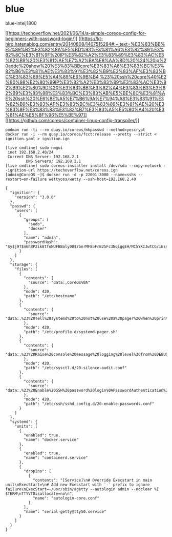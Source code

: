# blue
blue-intelj1800

[[https://techoverflow.net/2021/06/14/a-simple-coreos-config-for-beginners-with-password-login/]]
[[https://kt-hiro.hatenablog.com/entry/20140808/1407515284#:~:text=%E3%83%BB%E5%89%B2%E3%82%8A%E5%BD%93%E3%81%A6%E3%82%89%E3%82%8C%E3%81%9F%20IP%E3%82%A2%E3%83%89%E3%83%AC%E3%82%B9%20%E3%81%AE%E7%A2%BA%E8%AA%8D%20%24%20ip%20adde%20show%20%E3%83%BBcore%E3%83%A6%E3%83%BC%E3%82%B6%E3%81%AE%E3%83%91%E3%82%B9%E3%83%AF%E3%83%BC%E3%83%89%E5%A4%89%E6%9B%B4,%23%20ssh%20core%40%E2%80%98%E2%80%99IP%E3%82%A2%E3%83%89%E3%83%AC%E3%82%B9%E2%80%9D%20%E3%83%BB%E3%82%A4%E3%83%B3%E3%82%B9%E3%83%88%E3%83%BC%E3%83%AB%E5%BE%8C%E3%81%AE%20ssh%20%E6%8E%A5%E7%B6%9A%E7%94%A8%E3%83%91%E3%82%B9%E3%83%AF%E3%83%BC%E3%83%89%E3%81%AE%20%E3%83%8F%E3%83%83%E3%82%B7%E3%83%A5%E5%80%A4%20%E3%81%AE%E5%8F%96%E5%BE%97]]
[[https://github.com/coreos/container-linux-config-transpiler/]]

```
podman run -ti --rm quay.io/coreos/mkpasswd --method=yescrypt
docker run -i --rm quay.io/coreos/fcct:release --pretty --strict < ignition.yaml > ignition.ign
```

```
[live cmdline] sudo nmgui
 inet 192.168.2.40/24
 Current DNS Server: 192.168.2.1
         DNS Servers: 192.168.2.1
[live cmdline] sudo coreos-installer install /dev/sda --copy-network --ignition-url https://techoverflow.net/coreos.ign
[admin@CoreOS ~]$ docker run -d -p 22001:3000 --name=sshs --restart=on-failure wettyoss/wetty --ssh-host=192.168.2.40
```

```
{	
  "ignition": {
    "version": "3.0.0"
  },
  "passwd": {
    "users": [
      {
        "groups": [
          "sudo",
          "docker"
        ],
        "name": "admin",
        "passwordHash": "$y$j9T$n6h8P2ik8tfoNUFBBoly00$7bnrMF8oFrB25Fc3NqigqEH/MI5YXIJwtCG/iEsns.2"
      }
    ]
  },
  "storage": {
    "files": [
      {
        "contents": {
          "source": "data:,CoreOS%0A"
        },
        "mode": 420,
        "path": "/etc/hostname"
      },
      {
        "contents": {
          "source": "data:,%23%20Tell%20systemd%20to%20not%20use%20a%20pager%20when%20printing%20information%0Aexport%20SYSTEMD_PAGER%3Dcat%0A"
        },
        "mode": 420,
        "path": "/etc/profile.d/systemd-pager.sh"
      },
      {
        "contents": {
          "source": "data:,%23%20Raise%20console%20message%20logging%20level%20from%20DEBUG%20(7)%20to%20WARNING%20(4)%0A%23%20to%20hide%20audit%20messages%20from%20the%20interactive%20console%0Akernel.printk%3D4%0A"
        },
        "mode": 420,
        "path": "/etc/sysctl.d/20-silence-audit.conf"
      },
      {
        "contents": {
          "source": "data:,%23%20Enable%20SSH%20password%20login%0APasswordAuthentication%20yes%0A"
        },
        "mode": 420,
        "path": "/etc/ssh/sshd_config.d/20-enable-passwords.conf"
      }
    ]
  },
  "systemd": {
    "units": [
      {
        "enabled": true,
        "name": "docker.service"
      },
      {
        "enabled": true,
        "name": "containerd.service"
      },
      {
        "dropins": [
          {
            "contents": "[Service]\n# Override Execstart in main unit\nExecStart=\n# Add new Execstart with `-` prefix to ignore failure\nExecStart=-/usr/sbin/agetty --autologin admin --noclear %I $TERM\nTTYVTDisallocate=no\n",
            "name": "autologin-core.conf"
          }
        ],
        "name": "serial-getty@ttyS0.service"
      }
    ]
  }
}
```
